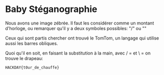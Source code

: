 # Baby Stéganographie
Nous avons une image zébrée.
Il faut les considérer comme un montant d'horloge, ou remarquer qu'il y a deux symboles possibles: "/" ou "\"

Ceux qui sont partis chercher ont trouvé le TomTom, un langage qui utilise aussi les barres obliques.

Quoi qu'il en soit, en faisant la substitution à la main, avec / = et \ = on trouve le drapeau:
```
HACKDAY{t0ur_de_chauffe}
```
